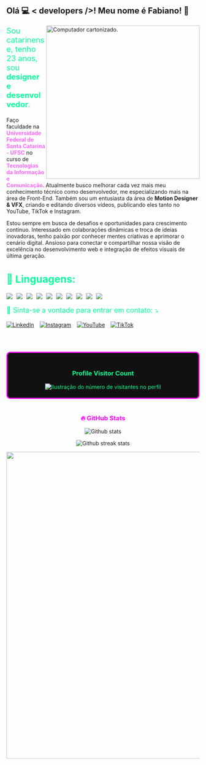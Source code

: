 ## Olá 💻 < developers />! Meu nome é <strong>Fabiano</strong>! 👋

<img src="https://raw.githubusercontent.com/MicaelliMedeiros/micaellimedeiros/master/image/computer-illustration.png" alt="Computador cartonizado." min-width="400px" max-width="400px" width="400px" align="right">

<p align="left" style="color: #00FF99; font-size: 20px;"> 
  Sou catarinense, tenho 23 anos, sou <strong>designer e desenvolvedor</strong>.

Faço faculdade na <a href="https://ufsc.br/" target="_blank" style="color: #FF66FF; text-decoration: none;"><strong>Universidade Federal de Santa Catarina - UFSC</strong></a> no curso de <a target="_blank" href="https://tic.ufsc.br/" style="color: #FF66FF; text-decoration: none;"><strong>Tecnologias da Informação e Comunicação</strong></a>. Atualmente busco melhorar cada vez mais meu conhecimento técnico como desenvolvedor, me especializando mais na área de Front-End. Também sou um entusiasta da área de <strong>Motion Designer & VFX</strong>, criando e editando diversos vídeos, publicando eles tanto no YouTube, TikTok e Instagram.

Estou sempre em busca de desafios e oportunidades para crescimento contínuo. Interessado em colaborações dinâmicas e troca de ideias inovadoras, tenho paixão por conhecer mentes criativas e aprimorar o cenário digital. Ansioso para conectar e compartilhar nossa visão de excelência no desenvolvimento web e integração de efeitos visuais de última geração.
</p>

<h2 align="left" style="color: #00FF99; font-size: 26px;">🦄 Linguagens:</h2>

<div style="display: flex; gap: 10px; flex-wrap: wrap; align-items: center;">
  <img src="https://img.shields.io/badge/HTML5-E34F26?style=for-the-badge&logo=html5&logoColor=white" />
  <img src="https://img.shields.io/badge/CSS3-1572B6?style=for-the-badge&logo=css3&logoColor=white" />
  <img src="https://img.shields.io/badge/JavaScript-F7DF1E?style=for-the-badge&logo=javascript&logoColor=black" />
  <img src="https://img.shields.io/badge/jQuery-0769AD?style=for-the-badge&logo=jquery&logoColor=white" />
  <img src="https://img.shields.io/badge/PHP-787CB4?style=for-the-badge&logo=php&logoColor=white" />
  <img src="https://img.shields.io/badge/Bootstrap-563D7C?style=for-the-badge&logo=bootstrap&logoColor=white" />
  <img src="https://img.shields.io/badge/React-20232A?style=for-the-badge&logo=react&logoColor=61DAFB" />
  <img src="https://img.shields.io/badge/TypeScript-007ACC?style=for-the-badge&logo=typescript&logoColor=white" />
  <img src="https://img.shields.io/badge/MySQL-00000F?style=for-the-badge&logo=mysql&logoColor=white" />
  <img src="https://img.shields.io/badge/Git-E34F26?style=for-the-badge&logo=git&logoColor=white" />
</div>

<p align="left" style="font-size: 18px; color: #00FF99;"> 
  💌 Sinta-se a vontade para entrar em contato: ⤵️
</p>

<div style="display: flex; gap: 15px;">
  <a target="_blank" href="https://www.linkedin.com/in/fabinhofreitas" title="LinkedIn">
    <img src="https://img.shields.io/badge/Linkedin-0077B5?style=for-the-badge&logo=linkedin&logoColor=white" alt="LinkedIn"/>
  </a>

  <a target="_blank" href="https://www.instagram.com/ffabiiin/" title="Instagram">
    <img src="https://img.shields.io/badge/Instagram-E4405F?style=for-the-badge&logo=instagram&logoColor=white" alt="Instagram"/>
  </a>

  <a target="_blank" href="https://www.youtube.com/@fabinhodesigns" title="YouTube">
    <img src="https://img.shields.io/badge/@fabinhodesigns-FF0909?style=for-the-badge&logo=youtube&logoColor=white" alt="YouTube"/>
  </a>

  <a target="_blank" href="https://www.tiktok.com/@fabinhodesigns" title="TikTok">
    <img src="https://img.shields.io/badge/@fabinhodesigns-000000?style=for-the-badge&logo=tiktok&logoColor=white" alt="TikTok"/>
  </a>
</div>

<br><br>

<div align="center" style="border: 3px solid #FF00FF; padding: 20px; border-radius: 10px; background-color: #111111; color: #00FF99;">
  <h3><b>Profile Visitor Count</b></h3>
  <img src="https://profile-counter.glitch.me/fabinhodesigns/count.svg" alt="Ilustração do número de visitantes no perfil" />
</div>

<br>

<div align="center">
  <h3 style="color: #FF00FF;">🔥 GitHub Stats</h3>
  <img
    src="https://github-readme-stats.vercel.app/api?username=fabinhodesigns&theme=radical&hide_border=false&include_all_commits=true&count_private=true"
    alt="Github stats"
  />
</div>

<p align="center">
  <img
    src="https://github-readme-streak-stats.herokuapp.com/?user=fabinhodesigns&theme=radical&hide_border=false"
    alt="Github streak stats"
  />
</p>

<div align="center">
  <a target="_blank"
    href="https://github.com/ryo-ma/github-profile-trophy"
    title="repositório de troféus"
  >
    <img
      width="800"
      src="https://github-profile-trophy.vercel.app/?username=fabinhodesigns&column=8&theme=radical&no-frame=true&no-bg=true"
    />
  </a>
</div>
